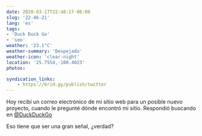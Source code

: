 ```yaml
---
date: 2020-03-17T22:48:17-06:00
slug: '22-46-21'
lang: 'es'
tags:
- 'Duck Duck Go'
- 'seo'
weather: '23.1°C'
weather-summary: 'Despejado'
weather-icon: 'clear-night'
location: '25.7554,-100.4023'
photos:

syndication_links:
    - https://brid.gy/publish/twitter
---
```

Hoy recibí un correo electrónico de mi sitio web para un posible nuevo proyecto, cuando le pregunté dónde encontró mi sitio. Respondió buscando en [@DuckDuckGo](https://twitter.com/@DuckDuckGo)

Eso tiene que ser una gran señal, ¿verdad?

 